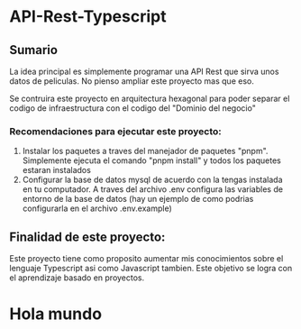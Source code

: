 # API-Rest-Typescript

## Sumario

La idea principal es simplemente programar una API Rest que sirva unos datos de peliculas.
No pienso ampliar este proyecto mas que eso.

Se contruira este proyecto en arquitectura hexagonal para poder separar el codigo de infraestructura con el codigo del "Dominio del negocio"

### Recomendaciones para ejecutar este proyecto:

1. Instalar los paquetes a traves del manejador de paquetes "pnpm". Simplemente ejecuta el comando "pnpm install" y todos los paquetes estaran instalados
2. Configurar la base de datos mysql de acuerdo con la tengas instalada en tu computador. A traves del archivo .env configura las variables de entorno de la base de datos (hay un ejemplo de como podrias configurarla en el archivo .env.example)

## Finalidad de este proyecto:

Este proyecto tiene como proposito aumentar mis conocimientos sobre el lenguaje Typescript asi como Javascript tambien.
Este objetivo se logra con el aprendizaje basado en proyectos.

# Hola mundo

